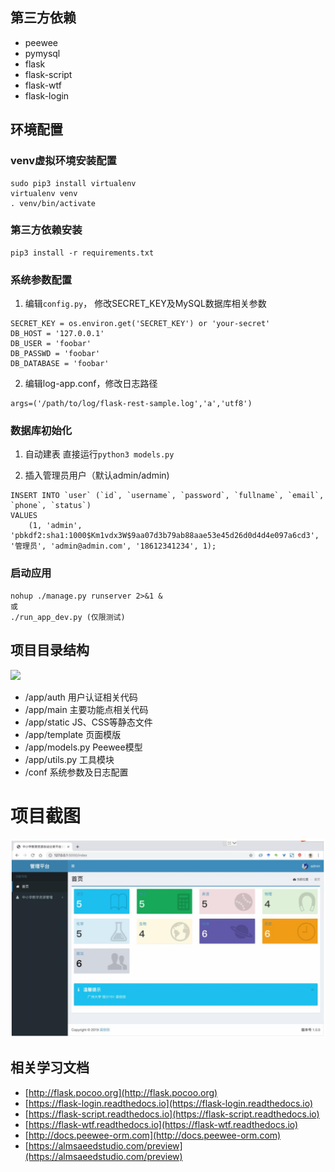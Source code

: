 ## 第三方依赖
- peewee
- pymysql
- flask
- flask-script
- flask-wtf
- flask-login

## 环境配置
### venv虚拟环境安装配置
```
sudo pip3 install virtualenv
virtualenv venv
. venv/bin/activate
```

### 第三方依赖安装
```
pip3 install -r requirements.txt

```
### 系统参数配置
1. 编辑`config.py`， 修改SECRET_KEY及MySQL数据库相关参数
```
SECRET_KEY = os.environ.get('SECRET_KEY') or 'your-secret'
DB_HOST = '127.0.0.1'
DB_USER = 'foobar'
DB_PASSWD = 'foobar'
DB_DATABASE = 'foobar'
```

2. 编辑log-app.conf，修改日志路径
```
args=('/path/to/log/flask-rest-sample.log','a','utf8')
```

### 数据库初始化
1. 自动建表
直接运行`python3 models.py`

2. 插入管理员用户（默认admin/admin)
```
INSERT INTO `user` (`id`, `username`, `password`, `fullname`, `email`, `phone`, `status`)
VALUES
	(1, 'admin', 'pbkdf2:sha1:1000$Km1vdx3W$9aa07d3b79ab88aae53e45d26d0d4d4e097a6cd3', '管理员', 'admin@admin.com', '18612341234', 1);
```

### 启动应用
```
nohup ./manage.py runserver 2>&1 &
或
./run_app_dev.py (仅限测试)
```


## 项目目录结构
![](http://oh0ra6igz.bkt.clouddn.com/963uh.jpg)  
- /app/auth  用户认证相关代码
- /app/main  主要功能点相关代码
- /app/static  JS、CSS等静态文件
- /app/template  页面模版
- /app/models.py  Peewee模型
- /app/utils.py  工具模块
- /conf  系统参数及日志配置

# 项目截图
![项目截图](https://github.com/530154436/text-classification/blob/master/%E5%B1%8F%E5%B9%95%E5%BF%AB%E7%85%A7%202019-10-03%2020.05.25.png)

## 相关学习文档
- [http://flask.pocoo.org](http://flask.pocoo.org)
- [https://flask-login.readthedocs.io](https://flask-login.readthedocs.io)
- [https://flask-script.readthedocs.io](https://flask-script.readthedocs.io)
- [https://flask-wtf.readthedocs.io](https://flask-wtf.readthedocs.io)
- [http://docs.peewee-orm.com](http://docs.peewee-orm.com)
- [https://almsaeedstudio.com/preview](https://almsaeedstudio.com/preview)
